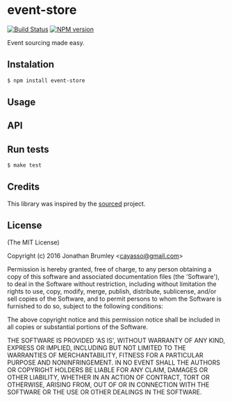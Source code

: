 # event-store

[![Build Status](https://travis-ci.org/cayasso/event-store.png?branch=master)](https://travis-ci.org/cayasso/event-store)
[![NPM version](https://badge.fury.io/js/event-store.png)](http://badge.fury.io/js/event-store)


Event sourcing made easy.

## Instalation

``` bash
$ npm install event-store
```

## Usage

## API

## Run tests

```bash
$ make test
```

## Credits

This library was inspired by the [sourced](https://github.com/mateodelnorte/sourced) project.

## License

(The MIT License)

Copyright (c) 2016 Jonathan Brumley &lt;cayasso@gmail.com&gt;

Permission is hereby granted, free of charge, to any person obtaining
a copy of this software and associated documentation files (the
'Software'), to deal in the Software without restriction, including
without limitation the rights to use, copy, modify, merge, publish,
distribute, sublicense, and/or sell copies of the Software, and to
permit persons to whom the Software is furnished to do so, subject to
the following conditions:

The above copyright notice and this permission notice shall be
included in all copies or substantial portions of the Software.

THE SOFTWARE IS PROVIDED 'AS IS', WITHOUT WARRANTY OF ANY KIND,
EXPRESS OR IMPLIED, INCLUDING BUT NOT LIMITED TO THE WARRANTIES OF
MERCHANTABILITY, FITNESS FOR A PARTICULAR PURPOSE AND NONINFRINGEMENT.
IN NO EVENT SHALL THE AUTHORS OR COPYRIGHT HOLDERS BE LIABLE FOR ANY
CLAIM, DAMAGES OR OTHER LIABILITY, WHETHER IN AN ACTION OF CONTRACT,
TORT OR OTHERWISE, ARISING FROM, OUT OF OR IN CONNECTION WITH THE
SOFTWARE OR THE USE OR OTHER DEALINGS IN THE SOFTWARE.
